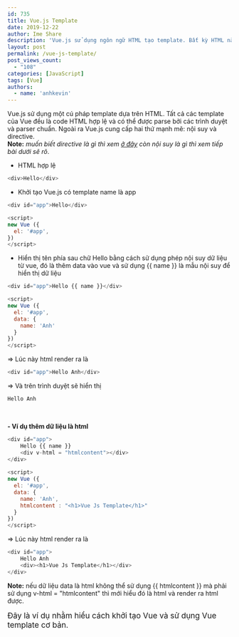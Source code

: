 ```yaml
---
id: 735
title: Vue.js Template
date: 2019-12-22
author: Ime Share
description: 'Vue.js sử dụng ngôn ngữ HTML tạo template. Bất kỳ HTML nào cũng sử dụng được Vue.js và ngoài ra Vue.js cung cấp hai thứ mạnh mẽ: nội suy và directive.'
layout: post
permalink: /vue-js-template/
post_views_count:
  - "108"
categories: [JavaScript]
tags: [Vue]
authors:
  - name: 'anhkevin'
---
```

Vue.js sử dụng một cú pháp template dựa trên HTML. Tất cả các template của Vue đều là code HTML hợp lệ và có thể được parse bởi các trình duyệt và parser chuẩn. Ngoài ra Vue.js cung cấp hai thứ mạnh mẽ: nội suy và directive.  
**Note:** _muốn biết directive là gì thì xem [ở đây](https://anhkevin.github.io/vue-js-directive-tuy-bien/) còn nội suy là gì thì xem tiếp bài dưới sẽ rõ_.

- HTML hợp lệ

```javascript
<div>Hello</div>
```

- Khởi tạo Vue.js có template name là app

```javascript
<div id="app">Hello</div>

<script>
new Vue ({
  el: '#app',
})
</script>
```

- Hiển thị tên phía sau chữ Hello bằng cách sử dụng phép nội suy dữ liệu từ vue, đó là thêm data vào vue và sử dụng {{ name }} là mẫu nội suy để hiển thị dữ liệu

```javascript
<div id="app">Hello {{ name }}</div>

<script>
new Vue ({
  el: '#app',
  data: {
    name: 'Anh'
  }
})
</script>
```

=> Lúc này html render ra là

```javascript
<div id="app">Hello Anh</div>
```

=> Và trên trình duyệt sẽ hiển thị

```javascript
Hello Anh
```

&nbsp;

**- Ví dụ thêm dữ liệu là html**

```javascript
<div id="app">
    Hello {{ name }}
    <div v-html = "htmlcontent"></div>
</div>
 
<script>
new Vue ({
  el: '#app',
  data: {
    name: 'Anh',
    htmlcontent : "<h1>Vue Js Template</h1>"
  }
})
</script>
```

=> Lúc này html render ra là

```javascript
<div id="app">
    Hello Anh
    <div><h1>Vue Js Template</h1></div>
</div>

```

**Note:** nếu dữ liệu data là html không thể sử dụng {{ htmlcontent }} mà phải sử dụng v-html = "htmlcontent" thì mới hiểu đó là html và render ra html được.

<span style="font-size: 13pt;">Đây là ví dụ nhằm hiểu cách khởi tạo Vue và sử dụng Vue template cơ bản.</span>